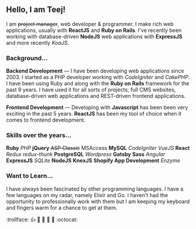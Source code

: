## Hello, I am Teej!

I am <del>project manager</del>, web developer & programmer. I make rich web applications, usually with **ReactJS** and **Ruby on Rails**. I've recently been working with database-driven **NodeJS** web applications with **ExpressJS** and more recently _KoaJS_.

### Background...

**Backend Development** — I have been developing web applications since 2003. I started as a PHP developer working with _CodeIgniter_ and _CakePHP_. I have been using Ruby and along with the **Ruby on Rails** framework for the past 9 years. I have used it for all sorts of projects; full CMS websites, database-driven web applications and REST-driven frontend applications.

**Frontend Development** — Developing with **Javascript** has been been very exciting in the past 5 years. **ReactJS** has been my tool of choice when it comes to frontend development.

### Skills over the years...

**Ruby** _PHP_ **jQuery** <del>ASP Classic</del> </del>MSAccess</del> **MySQL** _CodeIgniter_ _VueJS_ **React** _Redux_ _redux-thunk_ **PostgreSQL** _Wordpress_ **Gatsby** **Sass** _Angular_ **ExpressJS** _SQLite_ **NodeJS** **KnexJS** **Shopify App Development** _Enzyme_

### Want to Learn...

I have always been fascinated by other programming languages. I have a few languages on my radar, namely Elixir and Go. I haven't had the opportunity to professionally work with them but I am keeping my keyboard and fingers warm for a chance to get at them.

:trollface: :+1: :camel: :tada: :rocket: :metal: :octocat:
